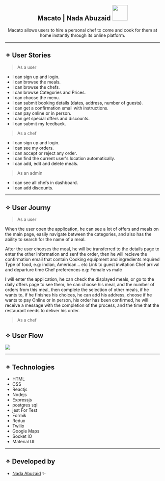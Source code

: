 <div align="center"><h2> Macato | Nada Abuzaid <img src="https://media.giphy.com/media/mGcNjsfWAjY5AEZNw6/giphy.gif" width="50"></h2>

  <allows align="center">Macato allows users to hire a personal chef to come and cook for them at home instantly through its online platform.

</p>
</div>
<hr>

## ✧ User Stories
> As a user
- I can sign up and login.
- I can browse the meals.
- I can browse the chefs.
- I can browse Categories and Prices.
- I can choose the menu.
- I can submit booking details (dates, address, number of guests).
- I can get a confirmation email with instructions.
- I can pay online or in person.
- I can get special offers and discounts.
- I can submit my feedback.

> As a chef
- I can sign up and login.
- I can see my orders.
- I can accept or reject any order.
- I can find the current user's location automatically.
- I can add, edit and delete meals.

> As an admin
- I can see all chefs in dashboard.
- I can add discounts.

<hr>

## ✧ User Journy
> As a user

When the user open the application, he can see a lot of offers and meals on the main page, easily navigate between the categories, and also has the ability to search for the name of a meal.

After the user chooses the meal, he will be transferred to the details page to enter the other information and senf the order, then he will recieve the confirmation email that contain Cooking equipment and ingredients required
Type of food, e.g: indian, American… etc 
Link to guest invitation
Chef arrival and departure time
Chef preferences e.g: Female vs male



I will enter the application, he can check the displayed meals, or go to the daily offers page to see them, he can choose his meal, and the number of orders from this meal, then complete the selection of other meals, if he wants to, if he finishes his choices, he can add his address, choose if he wants to pay Online or in person, his order has been confirmed, he will receive a message with the completion of the process, and the time that the restaurant needs to deliver his order.

> As a chef
## ✧ User Flow
<img src="https://d.top4top.io/p_2280hmj5j1.png">
<hr>

## ✧ Technologies
- HTML
- CSS
- Reactjs
- Nodejs
- Expressjs
- postgres sql
- jest For Test
- Formik
- Redux
- Twilio
- Google Maps
- Socket IO
- Material UI
<hr>



## ✧ Developed by
- [Nada Abuzaid](https://github.com/nada-abuzaid) ✨
